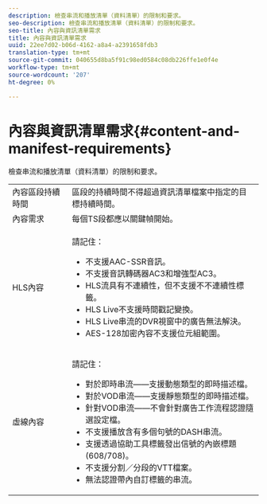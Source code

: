 ```yaml
---
description: 檢查串流和播放清單（資料清單）的限制和要求。
seo-description: 檢查串流和播放清單（資料清單）的限制和要求。
seo-title: 內容與資訊清單需求
title: 內容與資訊清單需求
uuid: 22ee7d02-b06d-4162-a8a4-a2391658fdb3
translation-type: tm+mt
source-git-commit: 040655d8ba5f91c98ed0584c08db226ffe1e0f4e
workflow-type: tm+mt
source-wordcount: '207'
ht-degree: 0%

---
```



# 內容與資訊清單需求{#content-and-manifest-requirements}

檢查串流和播放清單（資料清單）的限制和要求。

<table id="table_D7C38CD3B4D24C3D9A3B55D8CEFE7366"> 
 <tbody> 
  <tr> 
   <td colname="col1"> 內容區段持續時間 </td> 
   <td colname="col2"> 區段的持續時間不得超過資訊清單檔案中指定的目標持續時間。 </td> 
  </tr> 
  <tr> 
   <td colname="col1"> 內容需求 </td> 
   <td colname="col2"> 每個TS段都應以關鍵幀開始。 </td> 
  </tr> 
  <tr> 
   <td colname="col1"> HLS內容 </td> 
   <td colname="col2"> <p>請記住： 
     <ul id="ul_B226605345EA46F69DA1380E16826117"> 
      <li id="li_6564DC0E879544BB8513DD2D1CFBA8DE">不支援AAC-SSR音訊。 </li> 
      <li id="li_B73CAEBE4347406EA4DB25551B444BDA">不支援音訊轉碼器AC3和增強型AC3。 </li> 
      <li id="li_5986DD33C0FE485D99D4C00E2E6012CA">HLS流具有不連續性，但不支援不不連續性標籤。 </li> 
      <li id="li_FED8686372DF4A39BAABC531BA4EB137">HLS Live不支援時間戳記變換。 </li> 
      <li id="li_565CFBEAD9874BA48F6E25B0893BF131">HLS Live串流的DVR視窗中的廣告無法解決。 </li> 
      <li id="li_7D22EA32C94240D79EDDA96D9E72FE8F">AES-128加密內容不支援位元組範圍。 </li> 
     </ul></p> </td> 
  </tr> 
  <tr> 
   <td colname="col1"> 虛線內容 </td> 
   <td colname="col2"> <p>請記住： 
     <ul id="ul_9D33C2418F9F49DEAE0E642301726F89"> 
      <li id="li_74C69A21A7BD4831B92F0D57900E1CB1">對於即時串流——支援動態類型的即時描述檔。 </li> 
      <li id="li_0C8743DB152047819D23C9F180998AD7">對於VOD串流——支援靜態類型的即時描述檔。 </li> 
      <li id="li_FBC6828663FB413798A4BDAF0B9831AA">針對VOD串流——不會針對廣告工作流程認證隨選設定檔。 </li> 
      <li id="li_4393B9B1F6144BDEAE484C879750ED23">不支援播放含有多個句號的DASH串流。 </li> 
      <li id="li_6A2CEC4E974C4D44A45F5503A1A9D8D0">支援透過協助工具標籤發出信號的內嵌標題(608/708)。 </li> 
      <li id="li_EDE93DF4F3A64A53BA80877F701A8F0D">不支援分割／分段的VTT檔案。 </li> 
      <li id="li_8897F73611194030A490A4FF1178364C">無法認證帶內自訂標籤的串流。 </li> 
     </ul></p> </td> 
  </tr> 
 </tbody> 
</table>

